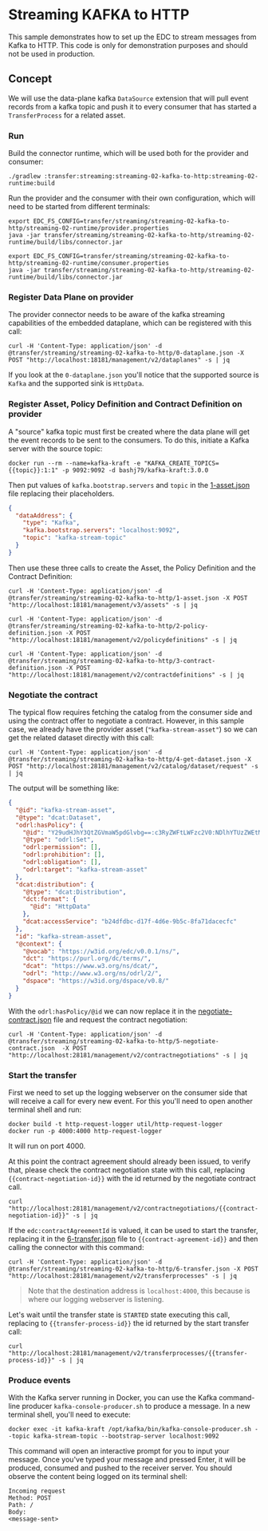 # Streaming KAFKA to HTTP

This sample demonstrates how to set up the EDC to stream messages from Kafka to HTTP.
This code is only for demonstration purposes and should not be used in production.

## Concept

We will use the data-plane kafka `DataSource` extension that will pull event records from a kafka topic and push it
to every consumer that has started a `TransferProcess` for a related asset.

### Run

Build the connector runtime, which will be used both for the provider and consumer:
```shell
./gradlew :transfer:streaming:streaming-02-kafka-to-http:streaming-02-runtime:build
```

Run the provider and the consumer with their own configuration, which will need to be started from different terminals:

```shell
export EDC_FS_CONFIG=transfer/streaming/streaming-02-kafka-to-http/streaming-02-runtime/provider.properties
java -jar transfer/streaming/streaming-02-kafka-to-http/streaming-02-runtime/build/libs/connector.jar
```

```shell
export EDC_FS_CONFIG=transfer/streaming/streaming-02-kafka-to-http/streaming-02-runtime/consumer.properties
java -jar transfer/streaming/streaming-02-kafka-to-http/streaming-02-runtime/build/libs/connector.jar
```

### Register Data Plane on provider

The provider connector needs to be aware of the kafka streaming capabilities of the embedded dataplane, which can be registered with 
this call:
```shell
curl -H 'Content-Type: application/json' -d @transfer/streaming/streaming-02-kafka-to-http/0-dataplane.json -X POST "http://localhost:18181/management/v2/dataplanes" -s | jq
```

If you look at the `0-dataplane.json` you'll notice that the supported source is `Kafka` and the supported sink is `HttpData`.

### Register Asset, Policy Definition and Contract Definition on provider

A "source" kafka topic must first be created where the data plane will get the event records to be sent to the consumers.
To do this, initiate a Kafka server with the source topic:
```shell
docker run --rm --name=kafka-kraft -e "KAFKA_CREATE_TOPICS={{topic}}:1:1" -p 9092:9092 -d bashj79/kafka-kraft:3.0.0
```

Then put values of `kafka.bootstrap.servers` and `topic` in the [1-asset.json](1-asset.json) file replacing their placeholders.
```json
{
  "dataAddress": {
    "type": "Kafka",
    "kafka.bootstrap.servers": "localhost:9092",
    "topic": "kafka-stream-topic"
  }
}
```

Then use these three calls to create the Asset, the Policy Definition and the Contract Definition:

```shell
curl -H 'Content-Type: application/json' -d @transfer/streaming/streaming-02-kafka-to-http/1-asset.json -X POST "http://localhost:18181/management/v3/assets" -s | jq
```

```shell
curl -H 'Content-Type: application/json' -d @transfer/streaming/streaming-02-kafka-to-http/2-policy-definition.json -X POST "http://localhost:18181/management/v2/policydefinitions" -s | jq
```

```shell
curl -H 'Content-Type: application/json' -d @transfer/streaming/streaming-02-kafka-to-http/3-contract-definition.json -X POST "http://localhost:18181/management/v2/contractdefinitions" -s | jq
```

### Negotiate the contract

The typical flow requires fetching the catalog from the consumer side and using the contract offer to negotiate a contract. 
However, in this sample case, we already have the provider asset (`"kafka-stream-asset"`) so we can get the related dataset 
directly with this call:
```shell
curl -H 'Content-Type: application/json' -d @transfer/streaming/streaming-02-kafka-to-http/4-get-dataset.json -X POST "http://localhost:28181/management/v2/catalog/dataset/request" -s | jq
```

The output will be something like:
```json
{
  "@id": "kafka-stream-asset",
  "@type": "dcat:Dataset",
  "odrl:hasPolicy": {
    "@id": "Y29udHJhY3QtZGVmaW5pdGlvbg==:c3RyZWFtLWFzc2V0:NDlhYTUzZWEtMDUzMS00ZDkyLTg4Y2YtMGRjMTc4MmQ1NjY4",
    "@type": "odrl:Set",
    "odrl:permission": [],
    "odrl:prohibition": [],
    "odrl:obligation": [],
    "odrl:target": "kafka-stream-asset"
  },
  "dcat:distribution": {
    "@type": "dcat:Distribution",
    "dct:format": {
      "@id": "HttpData"
    },
    "dcat:accessService": "b24dfdbc-d17f-4d6e-9b5c-8fa71dacecfc"
  },
  "id": "kafka-stream-asset",
  "@context": {
    "@vocab": "https://w3id.org/edc/v0.0.1/ns/",
    "dct": "https://purl.org/dc/terms/",
    "dcat": "https://www.w3.org/ns/dcat/",
    "odrl": "http://www.w3.org/ns/odrl/2/",
    "dspace": "https://w3id.org/dspace/v0.8/"
  }
}
```

With the `odrl:hasPolicy/@id` we can now replace it in the [negotiate-contract.json](5-negotiate-contract.json) file
and request the contract negotiation:
```shell
curl -H 'Content-Type: application/json' -d @transfer/streaming/streaming-02-kafka-to-http/5-negotiate-contract.json  -X POST "http://localhost:28181/management/v2/contractnegotiations" -s | jq
```

### Start the transfer

First we need to set up the logging webserver on the consumer side that will receive a call for every new event. For this
you'll need to open another terminal shell and run:
```shell
docker build -t http-request-logger util/http-request-logger
docker run -p 4000:4000 http-request-logger
```
It will run on port 4000.

At this point the contract agreement should already been issued, to verify that, please check the contract negotiation state with
this call, replacing `{{contract-negotiation-id}}` with the id returned by the negotiate contract call.
```shell
curl "http://localhost:28181/management/v2/contractnegotiations/{{contract-negotiation-id}}" -s | jq
```

If the `edc:contractAgreementId` is valued, it can be used to start the transfer, replacing it in the [6-transfer.json](6-transfer.json)
file to `{{contract-agreement-id}}` and then calling the connector with this command:
```shell
curl -H 'Content-Type: application/json' -d @transfer/streaming/streaming-02-kafka-to-http/6-transfer.json -X POST "http://localhost:28181/management/v2/transferprocesses" -s | jq
```
> Note that the destination address is `localhost:4000`, this because is where our logging webserver is listening.

Let's wait until the transfer state is `STARTED` state executing this call, replacing to `{{transfer-process-id}}` the id returned
by the start transfer call:
```shell
curl "http://localhost:28181/management/v2/transferprocesses/{{transfer-process-id}}" -s | jq
```

### Produce events

With the Kafka server running in Docker, you can use the Kafka command-line producer `kafka-console-producer.sh` to produce a message. In a new terminal shell, you'll need to execute:
```shell
docker exec -it kafka-kraft /opt/kafka/bin/kafka-console-producer.sh --topic kafka-stream-topic --bootstrap-server localhost:9092
```
This command will open an interactive prompt for you to input your message. Once you've typed your message and pressed Enter, it will be produced, consumed and pushed to the receiver server. You should observe the content being logged on its terminal shell:

```
Incoming request
Method: POST
Path: /
Body:
<message-sent>
```
